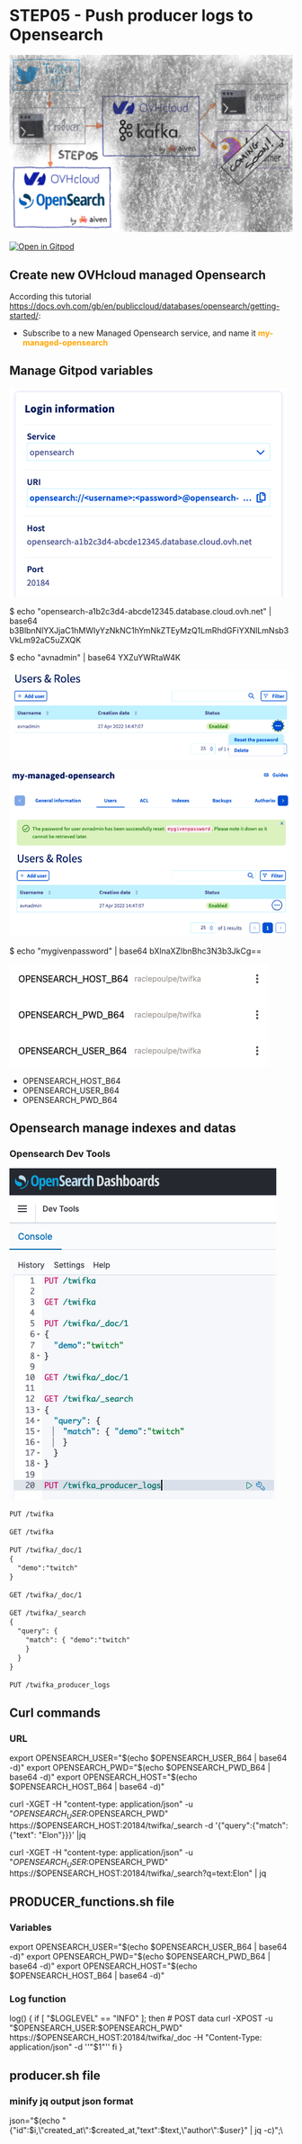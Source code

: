 # STEP05 - Push producer logs to Opensearch
  
![Step05](images/step05.png)

[![Open in Gitpod](https://gitpod.io/button/open-in-gitpod.svg)](https://gitpod.io/#https://github.com/raclepoulpe/twifka/tree/main/step05)

## Create new OVHcloud managed Opensearch

According this tutorial https://docs.ovh.com/gb/en/publiccloud/databases/opensearch/getting-started/:

- Subscribe to a new Managed Opensearch service, and name it <span style="color: orange;">**my-managed-opensearch**</span>

## Manage Gitpod variables

![Step05 Opensearch hostname](images/step05_01.png)

$ echo "opensearch-a1b2c3d4-abcde12345.database.cloud.ovh.net" | base64
b3BlbnNlYXJjaC1hMWIyYzNkNC1hYmNkZTEyMzQ1LmRhdGFiYXNlLmNsb3VkLm92aC5uZXQK

$ echo "avnadmin" | base64
YXZuYWRtaW4K

![Step05 Opensearch password reset](images/step05_02.png)

![Step05 Opensearch password reset result](images/step05_03.png)

$ echo "mygivenpassword" | base64
bXlnaXZlbnBhc3N3b3JkCg==

![Step05 Gitpod Variables](images/step05_04.png)

- OPENSEARCH_HOST_B64
- OPENSEARCH_USER_B64
- OPENSEARCH_PWD_B64

## Opensearch manage indexes and datas

### Opensearch Dev Tools

![Step05 Opensearch Dashboard Dev Tools](images/step05_05.png)

```
PUT /twifka

GET /twifka

PUT /twifka/_doc/1
{
  "demo":"twitch"
}

GET /twifka/_doc/1

GET /twifka/_search
{
  "query": {
    "match": { "demo":"twitch"
    }
  }
}

PUT /twifka_producer_logs
```

## Curl commands

### URL

export OPENSEARCH_USER="$(echo $OPENSEARCH_USER_B64 | base64 -d)"
export OPENSEARCH_PWD="$(echo $OPENSEARCH_PWD_B64 | base64 -d)"
export OPENSEARCH_HOST="$(echo $OPENSEARCH_HOST_B64 | base64 -d)"

curl -XGET -H "content-type: application/json" -u "$OPENSEARCH_USER:$OPENSEARCH_PWD" https://$OPENSEARCH_HOST:20184/twifka/_search -d '{"query":{"match":{"text": "Elon"}}}' |jq

curl -XGET -H "content-type: application/json" -u "$OPENSEARCH_USER:$OPENSEARCH_PWD" https://$OPENSEARCH_HOST:20184/twifka/_search?q=text:Elon" | jq

## PRODUCER_functions.sh file

### Variables

export OPENSEARCH_USER="$(echo $OPENSEARCH_USER_B64 | base64 -d)"
export OPENSEARCH_PWD="$(echo $OPENSEARCH_PWD_B64 | base64 -d)"
export OPENSEARCH_HOST="$(echo $OPENSEARCH_HOST_B64 | base64 -d)"

### Log function

log() {
if [ "$LOGLEVEL" == "INFO" ];
then
	# POST data
	curl -XPOST -u "$OPENSEARCH_USER:$OPENSEARCH_PWD" https://$OPENSEARCH_HOST:20184/twifka/_doc -H "Content-Type: application/json" -d ''"$1"''
fi
}

## producer.sh file

### minify jq output json format

json="$(echo "{\"id\":$i,\"created_at\":$created_at,\"text\":$text,\"author\":$user}" | jq -c)";\

 
